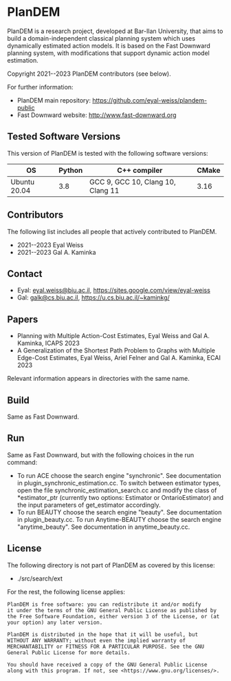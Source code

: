 # PlanDEM

PlanDEM is a research project, developed at Bar-Ilan University,
that aims to build a domain-independent classical planning system
which uses dynamically estimated action models.
It is based on the Fast Downward planning system,
with modifications that support dynamic action model estimation.

Copyright 2021--2023 PlanDEM contributors (see below).

For further information:
- PlanDEM main repository: <https://github.com/eyal-weiss/plandem-public>
- Fast Downward website: <http://www.fast-downward.org>


## Tested Software Versions

This version of PlanDEM is tested with the following software versions:

| OS           | Python | C++ compiler                                                     | CMake |
| ------------ | ------ | ---------------------------------------------------------------- | ----- |
| Ubuntu 20.04 | 3.8    | GCC 9, GCC 10, Clang 10, Clang 11                                | 3.16  |


## Contributors

The following list includes all people that actively contributed to PlanDEM.

- 2021--2023 Eyal Weiss
- 2021--2023 Gal A. Kaminka

## Contact 

- Eyal: eyal.weiss@biu.ac.il, https://sites.google.com/view/eyal-weiss
- Gal: galk@cs.biu.ac.il, https://u.cs.biu.ac.il/~kaminkg/

## Papers

- Planning with Multiple Action-Cost Estimates, Eyal Weiss and Gal A. Kaminka, ICAPS 2023
- A Generalization of the Shortest Path Problem to Graphs with Multiple Edge-Cost Estimates, Eyal Weiss, Ariel Felner and Gal A. Kaminka, ECAI 2023

Relevant information appears in directories with the same name.

## Build

Same as Fast Downward.

## Run

Same as Fast Downward, but with the following choices in the run command:
- To run ACE choose the search engine "synchronic". See documentation in plugin_synchronic_estimation.cc. To switch between estimator types, open the file synchronic_estimation_search.cc and modify the class of *estimator_ptr (currently two options: Estimator or OntarioEstimator) and the input parameters of get_estimator accordingly.
- To run BEAUTY choose the search engine "beauty". See documentation in plugin_beauty.cc. To run Anytime-BEAUTY choose the search engine "anytime_beauty". See documentation in anytime_beauty.cc.

## License

The following directory is not part of PlanDEM as covered by this license:

- ./src/search/ext

For the rest, the following license applies:

```
PlanDEM is free software: you can redistribute it and/or modify
it under the terms of the GNU General Public License as published by
the Free Software Foundation, either version 3 of the License, or (at
your option) any later version.

PlanDEM is distributed in the hope that it will be useful, but
WITHOUT ANY WARRANTY; without even the implied warranty of
MERCHANTABILITY or FITNESS FOR A PARTICULAR PURPOSE. See the GNU
General Public License for more details.

You should have received a copy of the GNU General Public License
along with this program. If not, see <https://www.gnu.org/licenses/>.
```

